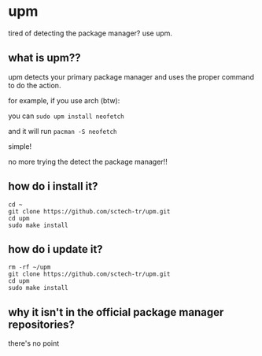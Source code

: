 # upm
tired of detecting the package manager? use upm.
## what is upm??
upm detects your primary package manager and uses the proper command to do the action.

for example, if you use arch (btw):

you can ```sudo upm install neofetch```

and it will run ```pacman -S neofetch```

simple!

no more trying the detect the package manager!!
## how do i install it?
```
cd ~
git clone https://github.com/sctech-tr/upm.git
cd upm
sudo make install
```
## how do i update it?
```
rm -rf ~/upm
git clone https://github.com/sctech-tr/upm.git
cd upm
sudo make install
```
## why it isn't in the official package manager repositories?
there's no point

